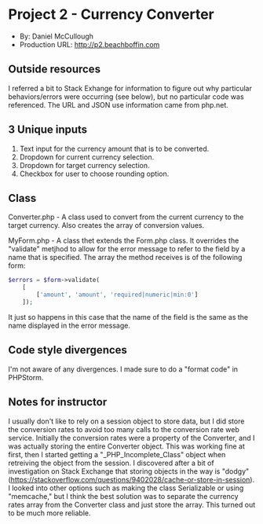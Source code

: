 # Project 2 - Currency Converter
+ By: Daniel McCullough
+ Production URL: <http://p2.beachboffin.com>

## Outside resources
I referred a bit to Stack Exhange for information to figure out why particular behaviors/errors were occurring (see below), but no particular code was referenced.  The URL and JSON use information came from php.net.

## 3 Unique inputs

1. Text input for the currency amount that is to be converted.
2. Dropdown for current currency selection.
3. Dropdown for target currency selection.
4. Checkbox for user to choose rounding option.

## Class
Converter.php - A class used to convert from the current currency to the target currency.  Also creates the array of conversion values.

MyForm.php - A class thet extends the Form.php class.  It overrides the "validate" metjhod to allow for the error message to refer to the field by a name that is specified.  The array the method receives is of the following form:
```php
$errors = $form->validate(
    [
        ['amount', 'amount', 'required|numeric|min:0']
    ]);
```
It just so happens in this case that the name of the field is the same as the name displayed in the error message.

## Code style divergences
I'm not aware of any divergences.  I made sure to do a "format code" in PHPStorm.

## Notes for instructor
I usually don't like to rely on a session object to store data, but I did store the conversion rates to avoid too many calls to the conversion rate web service.  Initially the conversion rates were a property of the Converter, and I was actually storing the entire Converter object.  This was working fine at first, then I started getting a "_PHP_Incomplete_Class" object when retreiving the object from the session.  I discovered after a bit of investigation on Stack Exchange that storing objects in the way is "dodgy" (https://stackoverflow.com/questions/9402028/cache-or-store-in-session). I looked into other options such as making the class Serializable or using "memcache," but I think the best solution was to separate the currency rates array from the Converter class and just store the array.  This turned out to be much more reliable.   
